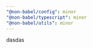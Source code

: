 ```yaml
---
"@non-babel/config": minor
"@non-babel/typescript": minor
"@non-babel/utils": minor
---
```


dasdas
